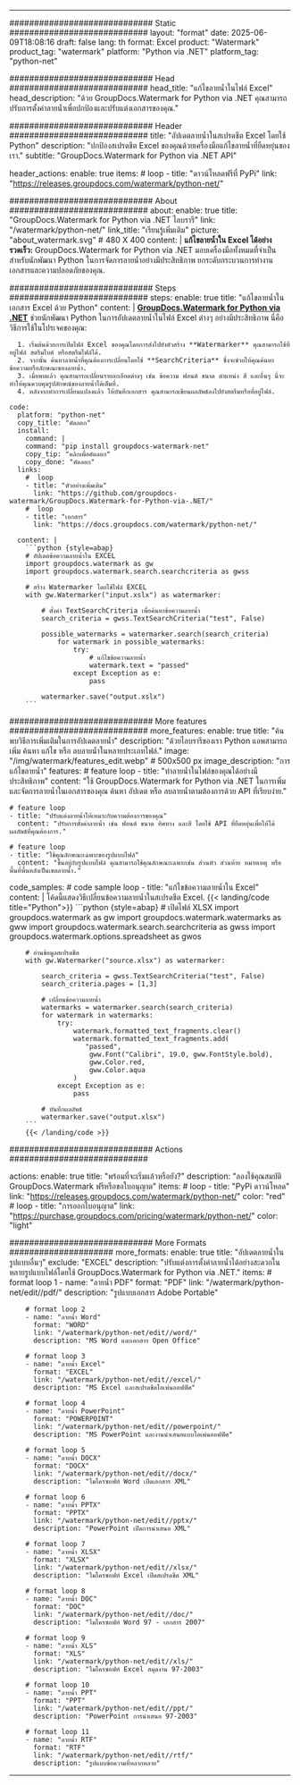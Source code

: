 
---
############################# Static ############################
layout: "format"
date:  2025-06-09T18:08:16
draft: false
lang: th
format: Excel
product: "Watermark"
product_tag: "watermark"
platform: "Python via .NET"
platform_tag: "python-net"

############################# Head ############################
head_title: "แก้ไขลายน้ำในไฟล์ Excel"
head_description: "ด้วย GroupDocs.Watermark for Python via .NET คุณสามารถปรับการตั้งค่าลายน้ำเพื่อปกป้องและปรับแต่งเอกสารของคุณ."

############################# Header ############################
title: "อัปเดตลายน้ำในสเปรดชีต Excel โดยใช้ Python" 
description: "ปกป้องสเปรดชีต Excel ของคุณด้วยเครื่องมือแก้ไขลายน้ำที่ยืดหยุ่นของเรา."
subtitle: "GroupDocs.Watermark for Python via .NET API" 

header_actions:
  enable: true
  items:
    #  loop
    - title: "ดาวน์โหลดฟรีที่ PyPi"
      link: "https://releases.groupdocs.com/watermark/python-net/"
      
############################# About ############################
about:
    enable: true
    title: "GroupDocs.Watermark for Python via .NET ไลบรารี"
    link: "/watermark/python-net/"
    link_title: "เรียนรู้เพิ่มเติม"
    picture: "about_watermark.svg" # 480 X 400
    content: |
       **แก้ไขลายน้ำใน Excel ได้อย่างรวดเร็ว:** GroupDocs.Watermark for Python via .NET มอบเครื่องมือทั้งหมดที่จำเป็นสำหรับนักพัฒนา Python ในการจัดการลายน้ำอย่างมีประสิทธิภาพ ยกระดับกระบวนการทำงานเอกสารและความปลอดภัยของคุณ.

############################# Steps ############################
steps:
    enable: true
    title: "แก้ไขลายน้ำในเอกสาร Excel ด้วย Python"
    content: |
      **[GroupDocs.Watermark for Python via .NET](https://products.groupdocs.com/watermark/python-net/)** ช่วยนักพัฒนา Python ในการอัปเดตลายน้ำในไฟล์ Excel ต่างๆ อย่างมีประสิทธิภาพ นี่คือวิธีการใช้ในโปรเจคของคุณ:
      
      1. เริ่มต้นด้วยการเปิดไฟล์ Excel ของคุณโดยการส่งไปยังตัวสร้าง **Watermarker** คุณสามารถใช้ที่อยู่ไฟล์ สตรีมไบต์ หรือสตรีมไฟล์ได้.
      2. จากนั้น ค้นหาลายน้ำที่คุณต้องการเปลี่ยนโดยใช้ **SearchCriteria** ซึ่งจะช่วยให้คุณค้นหาข้อความหรือลักษณะของลายน้ำ.
      3. เมื่อพบแล้ว คุณสามารถเปลี่ยนรายละเอียดต่างๆ เช่น ข้อความ ฟอนต์ ขนาด ตำแหน่ง สี และอื่นๆ นี่จะทำให้คุณควบคุมรูปลักษณ์ของลายน้ำได้เต็มที่.
      4. หลังจากทำการเปลี่ยนแปลงแล้ว ให้บันทึกเอกสาร คุณสามารถเขียนผลลัพธ์ลงไปยังสตรีมหรือที่อยู่ไฟล์.
   
    code:
      platform: "python-net"
      copy_title: "คัดลอก"
      install:
        command: |
        command: "pip install groupdocs-watermark-net"
        copy_tip: "คลิกเพื่อคัดลอก"
        copy_done: "คัดลอก"
      links:
        #  loop
        - title: "ตัวอย่างเพิ่มเติม"
          link: "https://github.com/groupdocs-watermark/GroupDocs.Watermark-for-Python-via-.NET/"
        #  loop
        - title: "เอกสาร"
          link: "https://docs.groupdocs.com/watermark/python-net/"
          
      content: |
        ```python {style=abap}
        # อัปเดตข้อความลายน้ำใน EXCEL
        import groupdocs.watermark as gw
        import groupdocs.watermark.search.searchcriteria as gwss

        # สร้าง Watermarker โดยใช้ไฟล์ EXCEL
        with gw.Watermarker("input.xslx") as watermarker:

            # ตั้งค่า TextSearchCriteria เพื่อค้นหาข้อความลายน้ำ
            search_criteria = gwss.TextSearchCriteria("test", False)

            possible_watermarks = watermarker.search(search_criteria)
                for watermark in possible_watermarks:
                    try:
                        # แก้ไขข้อความลายน้ำ
                        watermark.text = "passed"
                    except Exception as e:
                        pass
            
            watermarker.save("output.xslx")
        ```            

############################# More features ############################
more_features:
  enable: true
  title: "ค้นพบวิธีการเพิ่มเติมในการอัปเดตลายน้ำ"
  description: "ด้วยไลบรารีของเรา Python แอพสามารถเพิ่ม ค้นหา แก้ไข หรือ ลบลายน้ำในหลายประเภทไฟล์."
  image: "/img/watermark/features_edit.webp" # 500x500 px
  image_description: "การแก้ไขลายน้ำ"
  features:
    # feature loop
    - title: "ทำลายน้ำในไฟล์ของคุณได้อย่างมีประสิทธิภาพ"
      content: "ใช้ GroupDocs.Watermark for Python via .NET ในการเพิ่มและจัดการลายน้ำในเอกสารของคุณ ค้นหา อัปเดต หรือ ลบลายน้ำตามต้องการด้วย API ที่เรียบง่าย."

    # feature loop
    - title: "ปรับแต่งลายน้ำให้เหมาะกับความต้องการของคุณ"
      content: "ปรับการตั้งค่าลายน้ำ เช่น ฟอนต์ ขนาด ทิศทาง และสี โดยใช้ API ที่ยืดหยุ่นเพื่อให้ได้ผลลัพธ์ที่คุณต้องการ."

    # feature loop
    - title: "ใช้คุณลักษณะเฉพาะของรูปแบบไฟล์"
      content: "ขึ้นอยู่กับรูปแบบไฟล์ คุณสามารถใช้คุณลักษณะเฉพาะเช่น ส่วนหัว ส่วนท้าย หมายเหตุ หรือพื้นที่พื้นหลังเป็นเขตลายน้ำ."
      
  code_samples:
    # code sample loop
    - title: "แก้ไขข้อความลายน้ำใน Excel"
      content: |
        โค้ดนี้แสดงวิธีเปลี่ยนข้อความลายน้ำในสเปรดชีต Excel.
        {{< landing/code title="Python">}}
        ```python {style=abap}
        # เปิดไฟล์ XLSX
        import groupdocs.watermark as gw
        import groupdocs.watermark.watermarks as gww
        import groupdocs.watermark.search.searchcriteria as gwss
        import groupdocs.watermark.options.spreadsheet as gwos

        # อ่านข้อมูลสเปรดชีต
        with gw.Watermarker("source.xlsx") as watermarker:

            search_criteria = gwss.TextSearchCriteria("test", False)
            search_criteria.pages = [1,3]

            # เปลี่ยนข้อความลายน้ำ
            watermarks = watermarker.search(search_criteria)
            for watermark in watermarks:
                try:
                    watermark.formatted_text_fragments.clear()
                    watermark.formatted_text_fragments.add(
                       "passed", 
                        gww.Font("Calibri", 19.0, gww.FontStyle.bold), 
                        gww.Color.red, 
                        gww.Color.aqua
                    )
                except Exception as e:
                    pass
        
            # บันทึกผลลัพธ์
            watermarker.save("output.xlsx")
        ```
        {{< /landing/code >}}


############################# Actions ############################

actions:
  enable: true
  title: "พร้อมที่จะเริ่มแล้วหรือยัง?"
  description: "ลองใช้คุณสมบัติ GroupDocs.Watermark ฟรีหรือขอใบอนุญาต"
  items:
    #  loop
    - title: "PyPi ดาวน์โหลด"
      link: "https://releases.groupdocs.com/watermark/python-net/"
      color: "red"
        #  loop
    - title: "การออกใบอนุญาต"
      link: "https://purchase.groupdocs.com/pricing/watermark/python-net/"
      color: "light"


############################# More Formats #####################
more_formats:
    enable: true
    title: "อัปเดตลายน้ำในรูปแบบอื่นๆ"
    exclude: "EXCEL"
    description: "ปรับแต่งการตั้งค่าลายน้ำได้อย่างสะดวกในหลายรูปแบบไฟล์โดยใช้ GroupDocs.Watermark for Python via .NET."
    items: 
        # format loop 1
        - name: "ลายน้ำ PDF"
          format: "PDF"
          link: "/watermark/python-net/edit//pdf/"
          description: "รูปแบบเอกสาร Adobe Portable"

        # format loop 2
        - name: "ลายน้ำ Word"
          format: "WORD"
          link: "/watermark/python-net/edit//word/"
          description: "MS Word และเอกสาร Open Office"
          
        # format loop 3
        - name: "ลายน้ำ Excel"
          format: "EXCEL"
          link: "/watermark/python-net/edit//excel/"
          description: "MS Excel และสเปรดชีตโอเพ่นออฟฟิศ"

        # format loop 4
        - name: "ลายน้ำ PowerPoint"
          format: "POWERPOINT"
          link: "/watermark/python-net/edit//powerpoint/"
          description: "MS PowerPoint และงานนำเสนอแบบโอเพ่นออฟฟิศ"

        # format loop 5
        - name: "ลายน้ำ DOCX"
          format: "DOCX"
          link: "/watermark/python-net/edit//docx/"
          description: "ไมโครซอฟท์ Word เปิดเอกสาร XML"
          
        # format loop 6
        - name: "ลายน้ำ PPTX"
          format: "PPTX"
          link: "/watermark/python-net/edit//pptx/"
          description: "PowerPoint เปิดการนำเสนอ XML"
          
        # format loop 7
        - name: "ลายน้ำ XLSX"
          format: "XLSX"
          link: "/watermark/python-net/edit//xlsx/"
          description: "ไมโครซอฟท์ Excel เปิดสเปรดชีต XML"

        # format loop 8
        - name: "ลายน้ำ DOC"
          format: "DOC"
          link: "/watermark/python-net/edit//doc/"
          description: "ไมโครซอฟท์ Word 97 - เอกสาร 2007"

        # format loop 9
        - name: "ลายน้ำ XLS"
          format: "XLS"
          link: "/watermark/python-net/edit//xls/"
          description: "ไมโครซอฟท์ Excel สมุดงาน 97-2003"

        # format loop 10
        - name: "ลายน้ำ PPT"
          format: "PPT"
          link: "/watermark/python-net/edit//ppt/"
          description: "PowerPoint การนำเสนอ 97-2003"

        # format loop 11
        - name: "ลายน้ำ RTF"
          format: "RTF"
          link: "/watermark/python-net/edit//rtf/"
          description: "รูปแบบข้อความที่หลากหลาย"

---